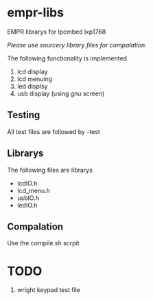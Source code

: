 # empr-libs
EMPR librarys for lpcmbed lxp1768

*Please use sourcery library files for compalation.*

The following functionality is implemented

1. lcd display
2. lcd menuing
3. led displsy
4. usb display (using gnu screen)

## Testing

All test files are followed by -test

## Librarys

The following files are librarys

+ lcdIO.h
+ lcd_menu.h
+ usbIO.h
+ ledIO.h

## Compalation

Use the compile.sh scrpit

# TODO

1. wright keypad test file
